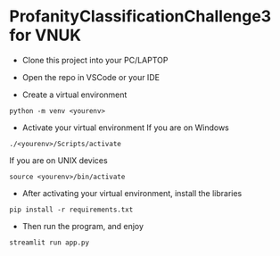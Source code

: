 # ProfanityClassificationChallenge3 for VNUK

- Clone this project into your PC/LAPTOP

- Open the repo in VSCode or your IDE

- Create a virtual environment
```
python -m venv <yourenv>
```
- Activate your virtual environment
If you are on Windows
```
./<yourenv>/Scripts/activate
```

If you are on UNIX devices
```
source <yourenv>/bin/activate
```
- After activating your virtual environment, install the libraries
```
pip install -r requirements.txt
```

- Then run the program, and enjoy

```
streamlit run app.py
```


